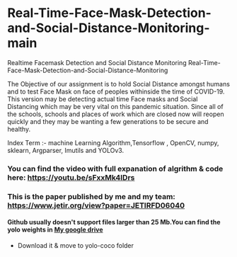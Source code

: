 # Real-Time-Face-Mask-Detection-and-Social-Distance-Monitoring-main
Realtime Facemask Detection and Social Distance Monitoring
Real-Time-Face-Mask-Detection-and-Social-Distance-Monitoring

The Objective of our assignment is to hold Social Distance amongst humans and to test Face Mask on face of peoples withinside the time of COVID-19. This version may be detecting actual time Face masks and Social Distancing which may be very vital on this pandemic situation. Since all of the schools, schools and places of work which are closed now will reopen quickly and they may be wanting a few generations to be secure and healthy.

Index Term :- machine Learning Algorithm,Tensorflow , OpenCV, numpy, sklearn, Argparser,
Imutils and YOLOv3.

### You can find the video with full expanation of algrithm & code here: https://youtu.be/sFxxMk4IDrs

### This is the paper published by me and my team: https://www.jetir.org/view?paper=JETIRFD06040

#### Github usually doesn't support files larger than 25 Mb.You can find the yolo weights in [My google drive](https://drive.google.com/file/d/1QrGGrZl-K2z9IH410o9oeGvbKdIDjGIS/view?usp=sharing) 
* Download it & move to yolo-coco folder
